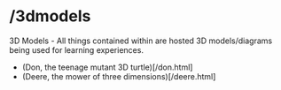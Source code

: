 # /3dmodels
3D Models - All things contained within are hosted 3D models/diagrams being used for learning experiences.
- (Don, the teenage mutant 3D turtle)[/don.html]
- (Deere, the mower of three dimensions)[/deere.html]
